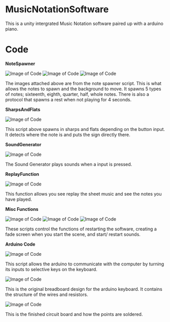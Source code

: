 # MusicNotationSoftware
This is a unity intergrated Music Notation software paired up with a arduino piano.
# Code

**NoteSpawner**

![Image of Code](https://github.com/NeilUpadhayaya/Music-Notation-Software/blob/main/code%20pt1.png)
![Image of Code](https://github.com/NeilUpadhayaya/Music-Notation-Software/blob/main/code%20pt2.png)
![Image of Code](https://github.com/NeilUpadhayaya/Music-Notation-Software/blob/main/code%20pt3.png)

The images attached above are from the note spawner script. This is what allows the notes to spawn and the background to move. It spawns 5 types of notes; sixteenth, eighth, quarter, half, whole notes. There is also a protocol that spawns a rest when not playing for 4 seconds.

**SharpsAndFlats**

![Image of Code](https://github.com/NeilUpadhayaya/Music-Notation-Software/blob/main/code%20pt4.png)

This script above spawns in sharps and flats depending on the button input. It detects where the note is and puts the sign directly there.

**SoundGenerator**

![Image of Code](https://github.com/NeilUpadhayaya/Music-Notation-Software/blob/main/code%20pt5.png)

The Sound Generator plays sounds when a input is pressed.

**ReplayFunction**

![Image of Code](https://github.com/NeilUpadhayaya/Music-Notation-Software/blob/main/code%20pt%208.png)

This function allows you see replay the sheet music and see the notes you have played.

**Misc Functions**

![Image of Code](https://github.com/NeilUpadhayaya/Music-Notation-Software/blob/main/code%20pt%207.png)
![Image of Code](https://github.com/NeilUpadhayaya/Music-Notation-Software/blob/main/code%20pt%208.png)
![Image of Code](https://github.com/NeilUpadhayaya/Music-Notation-Software/blob/main/code%20pt%209.png)

These scripts control the functions of restarting the software, creating a fade screen when you start the scene, and start/ restart sounds.

**Arduino Code**

![Image of Code](https://github.com/NeilUpadhayaya/Music-Notation-Software/blob/main/Screenshot%202024-10-22%20093651.png)

This script allows the arduino to communicate with the computer by turning its inputs to selective keys on the keyboard.

![Image of Code](https://github.com/NeilUpadhayaya/Music-Notation-Software/blob/main/Screenshot%202024-10-22%20093651.png)

This is the original breadboard design for the arduino keyboard. It contains the structure of the wires and resistors.

![Image of Code](https://github.com/NeilUpadhayaya/Music-Notation-Software/blob/main/Screenshot%202024-10-22%20093651.png)

This is the finished circuit board and how the points are soldered.




















